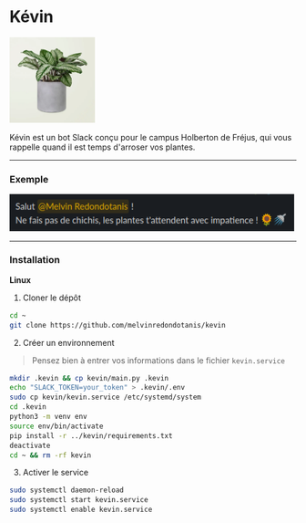 # Kévin

<img src="img/kevin.webp" alt="Image de plante chère" width="150" height="auto">

Kévin est un bot Slack conçu pour le campus Holberton de Fréjus, qui vous rappelle quand il est temps d'arroser vos plantes.

---

### Exemple

<img src="img/example.png" alt="Image de plante chère" width="500" height="auto">

---

### Installation

**Linux**

1. Cloner le dépôt
```bash
cd ~
git clone https://github.com/melvinredondotanis/kevin
```

2. Créer un environnement

> Pensez bien à entrer vos informations dans le fichier ```kevin.service```
```bash
mkdir .kevin && cp kevin/main.py .kevin
echo "SLACK_TOKEN=your_token" > .kevin/.env
sudo cp kevin/kevin.service /etc/systemd/system
cd .kevin
python3 -m venv env
source env/bin/activate
pip install -r ../kevin/requirements.txt
deactivate
cd ~ && rm -rf kevin
```

3. Activer le service
```bash
sudo systemctl daemon-reload
sudo systemctl start kevin.service
sudo systemctl enable kevin.service
```